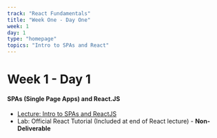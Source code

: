 ```yaml
---
track: "React Fundamentals"
title: "Week One - Day One"
week: 1
day: 1
type: "homepage"
topics: "Intro to SPAs and React"
---
```



# Week 1 - Day 1

#### SPAs (Single Page Apps) and React.JS
- [Lecture: Intro to SPAs and ReactJS](/week-one/day-one/lecture-materials/intro-to-spas-and-reactjs/)
- Lab: Official React Tutorial (Included at end of React lecture) - **Non-Deliverable**